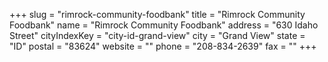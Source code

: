 +++
slug = "rimrock-community-foodbank"
title = "Rimrock Community Foodbank"
name = "Rimrock Community Foodbank"
address = "630 Idaho Street"
cityIndexKey = "city-id-grand-view"
city = "Grand View"
state = "ID"
postal = "83624"
website = ""
phone = "208-834-2639"
fax = ""
+++
